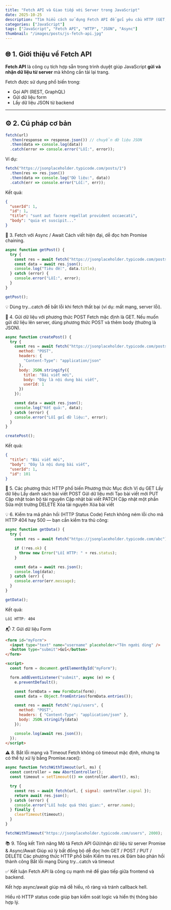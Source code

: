 ```yaml
---
title: "Fetch API và Giao tiếp với Server trong JavaScript"
date: 2025-10-25
description: "Tìm hiểu cách sử dụng Fetch API để gửi yêu cầu HTTP (GET, POST), xử lý dữ liệu JSON và làm việc với async/await trong JavaScript."
categories: ["JavaScript"]
tags: ["JavaScript", "Fetch API", "HTTP", "JSON", "Async"]
thumbnail: "/images/posts/js-fetch-api.jpg"
---
```


## 🌐 1. Giới thiệu về Fetch API

**Fetch API** là công cụ tích hợp sẵn trong trình duyệt giúp JavaScript **gửi và nhận dữ liệu từ server** mà không cần tải lại trang.

Fetch được sử dụng phổ biến trong:
- Gọi API (REST, GraphQL)
- Gửi dữ liệu form
- Lấy dữ liệu JSON từ backend

---

## ⚙️ 2. Cú pháp cơ bản

```js
fetch(url)
  .then(response => response.json()) // chuyển dữ liệu JSON
  .then(data => console.log(data))
  .catch(error => console.error("Lỗi:", error));
  ```
Ví dụ:

```js
fetch("https://jsonplaceholder.typicode.com/posts/1")
  .then(res => res.json())
  .then(data => console.log("Dữ liệu:", data))
  .catch(err => console.error("Lỗi:", err));
  ```
Kết quả:

```json
{
  "userId": 1,
  "id": 1,
  "title": "sunt aut facere repellat provident occaecati",
  "body": "quia et suscipit..."
}
```
🧠 3. Fetch với Async / Await
Cách viết hiện đại, dễ đọc hơn Promise chaining.

```js
async function getPost() {
  try {
    const res = await fetch("https://jsonplaceholder.typicode.com/posts/1");
    const data = await res.json();
    console.log("Tiêu đề:", data.title);
  } catch (error) {
    console.error("Lỗi:", error);
  }
}

getPost();
```
💡 Dùng try...catch để bắt lỗi khi fetch thất bại (ví dụ: mất mạng, server lỗi).

🧩 4. Gửi dữ liệu với phương thức POST
Fetch mặc định là GET.
Nếu muốn gửi dữ liệu lên server, dùng phương thức POST và thêm body (thường là JSON).

```js
async function createPost() {
  try {
    const res = await fetch("https://jsonplaceholder.typicode.com/posts", {
      method: "POST",
      headers: {
        "Content-Type": "application/json"
      },
      body: JSON.stringify({
        title: "Bài viết mới",
        body: "Đây là nội dung bài viết",
        userId: 1
      })
    });

    const data = await res.json();
    console.log("Kết quả:", data);
  } catch (error) {
    console.error("Lỗi gửi dữ liệu:", error);
  }
}

createPost();
```
Kết quả:

```json
{
  "title": "Bài viết mới",
  "body": "Đây là nội dung bài viết",
  "userId": 1,
  "id": 101
}
```
🔁 5. Các phương thức HTTP phổ biến
Phương thức	Mục đích	Ví dụ
GET	Lấy dữ liệu	Lấy danh sách bài viết
POST	Gửi dữ liệu mới	Tạo bài viết mới
PUT	Cập nhật toàn bộ tài nguyên	Cập nhật bài viết
PATCH	Cập nhật một phần	Sửa một trường
DELETE	Xóa tài nguyên	Xóa bài viết

💡 6. Kiểm tra mã phản hồi (HTTP Status Code)
Fetch không ném lỗi cho mã HTTP 404 hay 500 — bạn cần kiểm tra thủ công:

```js
async function getData() {
  try {
    const res = await fetch("https://jsonplaceholder.typicode.com/abc");

    if (!res.ok) {
      throw new Error("Lỗi HTTP: " + res.status);
    }

    const data = await res.json();
    console.log(data);
  } catch (err) {
    console.error(err.message);
  }
}

getData();
```
Kết quả:

```css
Lỗi HTTP: 404
```
📬 7. Gửi dữ liệu Form
```html
<form id="myForm">
  <input type="text" name="username" placeholder="Tên người dùng" />
  <button type="submit">Gửi</button>
</form>

<script>
  const form = document.getElementById("myForm");

  form.addEventListener("submit", async (e) => {
    e.preventDefault();

    const formData = new FormData(form);
    const data = Object.fromEntries(formData.entries());

    const res = await fetch("/api/users", {
      method: "POST",
      headers: { "Content-Type": "application/json" },
      body: JSON.stringify(data)
    });

    console.log(await res.json());
  });
</script>
```
⚠️ 8. Bắt lỗi mạng và Timeout
Fetch không có timeout mặc định, nhưng ta có thể tự xử lý bằng Promise.race():

```js
async function fetchWithTimeout(url, ms) {
  const controller = new AbortController();
  const timeout = setTimeout(() => controller.abort(), ms);

  try {
    const res = await fetch(url, { signal: controller.signal });
    return await res.json();
  } catch (error) {
    console.error("Lỗi hoặc quá thời gian:", error.name);
  } finally {
    clearTimeout(timeout);
  }
}

fetchWithTimeout("https://jsonplaceholder.typicode.com/users", 2000);
```
📚 9. Tổng kết
Tính năng	Mô tả
Fetch API	Gửi/nhận dữ liệu từ server
Promise & Async/Await	Giúp xử lý bất đồng bộ dễ đọc hơn
GET / POST / PUT / DELETE	Các phương thức HTTP phổ biến
Kiểm tra res.ok	Đảm bảo phản hồi thành công
Bắt lỗi mạng	Dùng try...catch và timeout

✅ Kết luận
Fetch API là công cụ mạnh mẽ để giao tiếp giữa frontend và backend.

Kết hợp async/await giúp mã dễ hiểu, rõ ràng và tránh callback hell.

Hiểu rõ HTTP status code giúp bạn kiểm soát logic và hiển thị thông báo hợp lý.